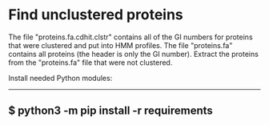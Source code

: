 # Find unclustered proteins

The file "proteins.fa.cdhit.clstr" contains all of the GI numbers for
proteins that were clustered and put into HMM profiles.  The file
"proteins.fa" contains all proteins (the header is only the GI
number).  Extract the proteins from the "proteins.fa" file that were
not clustered.

Install needed Python modules:

----
$ python3 -m pip install -r requirements
----
